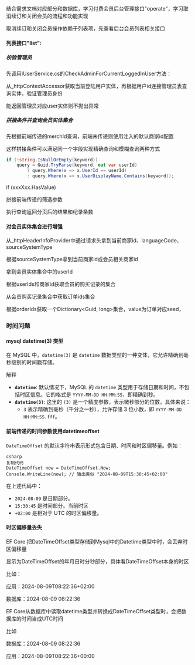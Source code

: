 结合需求文档对应部分和数据库，学习付费会员后台管理接口"operate"，学习取消续订和关闭会员的流程和功能实现

取消续订和关闭会员操作依赖于列表项，先查看后台会员列表相关接口

#### 列表接口"list":

##### 校验管理员

先调用IUserService.cs的CheckAdminForCurrentLoggedInUser方法：

从_httpContextAccessor获取当前登陆用户实体，再根据用户id连接管理员表查询实体，验证管理员身份

能返回管理员对应user实体则不抛出异常

##### 拼接条件并查询会员实体集合

先根据前端传递的merchId查询，前端未传递则使用注入的默认商家id配置



这样拼接条件可以满足同一个字段实现精确查询和模糊查询两种方式

```c#
if (!string.IsNullOrEmpty(keyword))
    query = Guid.TryParse(keyword, out var userId)
        ? query.Where(x => x.UserId == userId)
        : query.Where(x => x.UserDisplayName.Contains(keyword));
```



if (xxxXxx.HasValue)

拼接前端传递的筛选参数



执行查询返回分页后的结果和纪录条数



#### 对会员实体集合进行增强

从_httpHeaderInfoProvider中通过请求头拿到当前商家id、languageCode、sourceSystemType



根据sourceSystemType拿到当前商家id或会员相关商家id

拿到会员实体集合中的userId

根据userIds和商家id获取会员的购买记录的集合

从会员购买记录集合中获取订单ids集合

根据orderIds获取一个Dictionary<Guid, long>集合，value为订单对应seed，



### 时间问题

#### mysql datetime(3) 类型

在 MySQL 中，`datetime(3)` 是 `datetime` 数据类型的一种变体，它允许精确到毫秒级别的时间戳存储。

解释

- **`datetime`**: 默认情况下，MySQL 的 `datetime` 类型用于存储日期和时间，不包括时区信息。它的格式是 `YYYY-MM-DD HH:MM:SS`，即精确到秒。
- **`datetime(3)`**: 这里的 `(3)` 是一个精度参数，表示微秒部分的位数。具体来说：
  - `3` 表示精确到毫秒（千分之一秒），允许存储 3 位小数，即 `YYYY-MM-DD HH:MM:SS.fff`。



#### 前端传递的时间参数使用datetimeoffset

`DateTimeOffset` 的默认字符串表示形式包含日期、时间和时区偏移量。例如：

```
csharp
复制代码
DateTimeOffset now = DateTimeOffset.Now;
Console.WriteLine(now); // 输出类似 "2024-08-09T15:30:45+02:00"
```

在上述代码中：

- `2024-08-09` 是日期部分。
- `15:30:45` 是时间部分。当前时区
- `+02:00` 是相对于 UTC 的时区偏移量。



#### 时区偏移量丢失

EF Core  把DateTimeOffset类型存储到Mysql中的Datetime类型中时，会丢弃时区偏移量

显示为DateTimeOffset的年月日时分秒部分，具体看DateTimeOffset本身的时区

比如：

应用：2024-08-09T08:22:36+02:00

数据库：2024-08-09 08:22:36



EF Core从数据库中读取datetime类型并转换成DateTimeOffset类型时，会把数据库的时间当成UTC时间

比如

数据库：2024-08-09 08:22:36

应用：2024-08-09T08:22:36+00:00